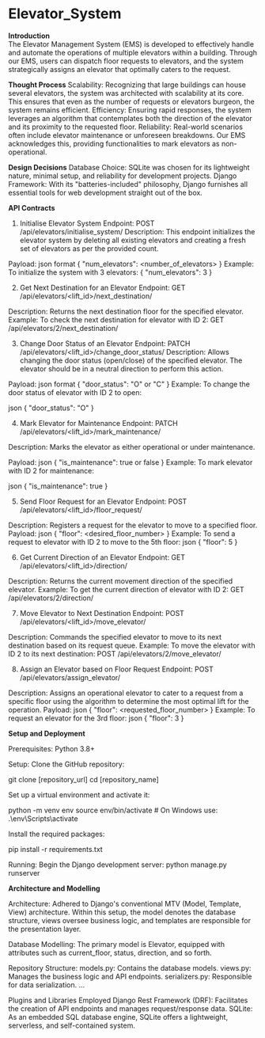 # Elevator_System

**Introduction** <br />
The Elevator Management System (EMS) is developed to effectively handle and automate the operations of multiple elevators within a building. Through our EMS, users can dispatch floor requests to elevators, and the system strategically assigns an elevator that optimally caters to the request.

**Thought Process**
Scalability: Recognizing that large buildings can house several elevators, the system was architected with scalability at its core. This ensures that even as the number of requests or elevators burgeon, the system remains efficient.
Efficiency: Ensuring rapid responses, the system leverages an algorithm that contemplates both the direction of the elevator and its proximity to the requested floor.
Reliability: Real-world scenarios often include elevator maintenance or unforeseen breakdowns. Our EMS acknowledges this, providing functionalities to mark elevators as non-operational.

**Design Decisions**
Database Choice: SQLite was chosen for its lightweight nature, minimal setup, and reliability for development projects.
Django Framework: With its "batteries-included" philosophy, Django furnishes all essential tools for web development straight out of the box.

**API Contracts**

1. Initialise Elevator System
Endpoint: POST /api/elevators/initialise_system/
Description: This endpoint initializes the elevator system by deleting all existing elevators and creating a fresh set of elevators as per the provided count.

Payload:
json format
{
    "num_elevators": <number_of_elevators>
}
Example: To initialize the system with 3 elevators:
{
    "num_elevators": 3
}

2. Get Next Destination for an Elevator
Endpoint: GET /api/elevators/<lift_id>/next_destination/

Description: Returns the next destination floor for the specified elevator.
Example: To check the next destination for elevator with ID 2: GET /api/elevators/2/next_destination/

3. Change Door Status of an Elevator
Endpoint: PATCH /api/elevators/<lift_id>/change_door_status/
Description: Allows changing the door status (open/close) of the specified elevator. The elevator should be in a neutral direction to perform this action.

Payload:
json format
{
    "door_status": "O" or "C"
}
Example: To change the door status of elevator with ID 2 to open:

json
{
    "door_status": "O"
}

4. Mark Elevator for Maintenance
Endpoint: PATCH /api/elevators/<lift_id>/mark_maintenance/

Description: Marks the elevator as either operational or under maintenance.

Payload:
json
{
    "is_maintenance": true or false
}
Example: To mark elevator with ID 2 for maintenance:

json
{
    "is_maintenance": true
}

5. Send Floor Request for an Elevator
Endpoint: POST /api/elevators/<lift_id>/floor_request/

Description: Registers a request for the elevator to move to a specified floor.
Payload:
json
{
    "floor": <desired_floor_number>
}
Example: To send a request to elevator with ID 2 to move to the 5th floor:
json
{
    "floor": 5
}

6. Get Current Direction of an Elevator
Endpoint: GET /api/elevators/<lift_id>/direction/

Description: Returns the current movement direction of the specified elevator.
Example: To get the current direction of elevator with ID 2: GET /api/elevators/2/direction/

7. Move Elevator to Next Destination
Endpoint: POST /api/elevators/<lift_id>/move_elevator/

Description: Commands the specified elevator to move to its next destination based on its request queue.
Example: To move the elevator with ID 2 to its next destination: POST /api/elevators/2/move_elevator/

8. Assign an Elevator based on Floor Request
Endpoint: POST /api/elevators/assign_elevator/

Description: Assigns an operational elevator to cater to a request from a specific floor using the algorithm to determine the most optimal lift for the operation.
Payload:
json
{
    "floor": <requested_floor_number>
}
Example: To request an elevator for the 3rd floor:
json
{
    "floor": 3
}

**Setup and Deployment**

Prerequisites:
Python 3.8+

Setup:
Clone the GitHub repository:

git clone [repository_url]
cd [repository_name]

Set up a virtual environment and activate it:

python -m venv env
source env/bin/activate  # On Windows use: .\env\Scripts\activate

Install the required packages:

pip install -r requirements.txt

Running:
Begin the Django development server:
python manage.py runserver

**Architecture and Modelling**

Architecture: Adhered to Django's conventional MTV (Model, Template, View) architecture. Within this setup, the model denotes the database structure, views oversee business logic, and templates are responsible for the presentation layer.

Database Modelling: The primary model is Elevator, equipped with attributes such as current_floor, status, direction, and so forth.

Repository Structure:
models.py: Contains the database models.
views.py: Manages the business logic and API endpoints.
serializers.py: Responsible for data serialization.
...

Plugins and Libraries Employed
Django Rest Framework (DRF): Facilitates the creation of API endpoints and manages request/response data.
SQLite: As an embedded SQL database engine, SQLite offers a lightweight, serverless, and self-contained system.
